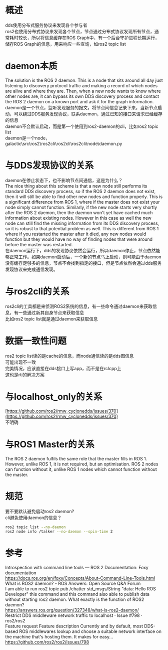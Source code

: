 # 概述

dds使用分布式服务协议来发现各个参与者<br />ros2也使用分布式协议来发现各个节点，节点通过分布式协议发现所有节点，通常耗时较长，所以将信息缓存在ROS Graph中，有一个后台守护进程长期运行，储存ROS Graph的信息，用来响应一些查询，如ros2 topic list

# daemon本质

The solution is the ROS 2 daemon. This is a node that sits around all day just listening to discovery protocol traffic and making a record of which nodes are alive and where they are. Then, when a new node wants to know where other nodes are, it can bypass its own DDS discovery process and contact the ROS 2 daemon on a known port and ask it for the graph information.<br />daemon是一个节点，监听发现服务的报文，将节点间信息记录下来，当新节点启动，可以绕过DDS服务发现协议，联系daemon，通过已知的接口来请求已经缓存的信息<br />daemon不会默认启动，而是第一个使用到ros2-daemon的cli，比如ros2 topic list<br />daemon是一个node，galactic\src\ros2\ros2cli\ros2cli\ros2cli\node\daemon.py

# 与DDS发现协议的关系

daemon在停止状态下，也不影响节点间通信，这是为什么？<br />The nice thing about this scheme is that a new node still performs its standard DDS discovery process, so if the ROS 2 daemon does not exist, then it will still be able to find other new nodes and function properly. This is a significant difference from ROS 1, where if the master does not exist your node simply cannot function. Similarly, if the new node starts very shortly after the ROS 2 daemon, then the daemon won't yet have cached much information about existing nodes. However in this case as well the new node can still find the missing information from its DDS discovery process, so it is robust to that potential problem as well. This is different from ROS 1 where if you restarted the master after it died, any new nodes would function but they would have no way of finding nodes that were around before the master was restarted.<br />在daemon运行下，dds的发现协议依然会运行，所以daemon停止，节点依然能够正常工作。如果daemon启动后，一个新的节点马上启动，则可能由于daemon没有缓存足够多的信息，节点不会找到指定的接口，但是节点依然会通过dds服务发现协议来完成通信发现。

# 与ros2cli的关系

ros2cli的工具都是来侦测ROS2系统的信息，有一些命令通过daemon来获取信息，有一些通过新其自身节点来获取信息<br />比如ros2 topic list就是通过daemon来获取信息

# 数据一致性问题

ros2 topic list读的是cache的信息，而node通信读的是dds图信息<br />可能出现不一致<br />完美情况，应该直接在dds接口上写app，而不是在rclcpp上<br />这也是rti的解决方案

# 与localhost_only的关系

[https://github.com/ros2/rmw_cyclonedds/issues/370](https://github.com/ros2/rmw_cyclonedds/issues/370)<br />不明确

# 与ROS1 Master的关系

 The ROS 2 daemon fulfils the same role that the master fills in ROS 1. However, unlike ROS 1, it is not required, but an optimisation. ROS 2 nodes can function without it, unlike ROS 1 nodes which cannot function without the master.

# 规范

要不要默认避免启动ros2 daemon?<br />cli避免使用daemon的信息？

```bash
ros2 topic list --no-daemon
ros2 node info /talker --no-daemon --spin-time 2
```

# 参考

Introspection with command line tools — ROS 2 Documentation: Foxy documentation<br /><https://docs.ros.org/en/foxy/Concepts/About-Command-Line-Tools.html><br />What is ROS2 daemon? - ROS Answers: Open Source Q&A Forum<br />I am able to run ros2 topic pub /chatter std_msgs/String "data: Hello ROS Developer" this command and this command also able to publish data without starting ros2 daemon. What exactly is the function of ROS2 daemon?<br /><https://answers.ros.org/question/327348/what-is-ros2-daemon/><br />Restrict DDS middleware network traffic to localhost · Issue #798 · ros2/ros2<br />Feature request Feature description Currently and by default, most DDS-based ROS middlewares lookup and choose a suitable network interface on the machine that&#39;s hosting them. It makes for easy...<br /><https://github.com/ros2/ros2/issues/798>
